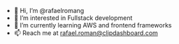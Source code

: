 - 👋 Hi, I’m @rafaelromang
- 👀 I’m interested in Fullstack development
- 🌱 I’m currently learning AWS and frontend frameworks
- 📫 Reach me at rafael.roman@clipdashboard.com

<!---
rafaelromang/rafaelromang is a ✨ special ✨ repository because its `README.md` (this file) appears on your GitHub profile.
You can click the Preview link to take a look at your changes.
--->
